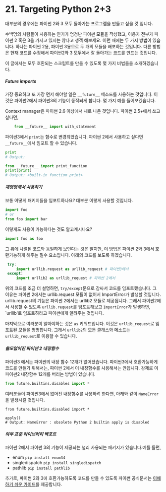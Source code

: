 # 21. Targeting Python 2+3

대부분의 경우에는 파이썬 2와 3 모두 돌아가는 프로그램을 만들고 싶을 것 입니다.

수백명의 사람들이 사용하는 인기가 엄청난 파이썬 모듈을 작성했고, 이용자 전부가 파이썬 2 혹은 3을 가지고 있지는 않다고 생객 해보세요. 이런 때에는 두 가지 방법이 있습니다. 하나는  파이썬 2용, 파이썬 3용으로 두 개의 모듈을 배포하는 것입니다. 다른 방법은 현재 코드를 수정해서 파이썬2와 3 모두에서 잘 돌아가는 코드를 만드는 것입니다.

이 글에서는 모두 호환되는 스크립트를 만들 수 있도록 몇 가지 비법들을 소개하겠습니다.

##### Future imports

가장 중요하고 또 가장 먼저 해야할 일은 `__future__` 메소드를 사용하는 것입니다. 이것은 파이썬2에서 파이썬3의 기능이 동작되게 합니다. 몇 가지 예를 들어보겠습니다.

Context manager은 파이썬 2.6 이상에서 새로 나온 것입니다. 파이썬 2.5+에서 쓰고 싶다면,

```python
    from __future__ import with_statement
```

파이썬3에서 `print`는 함수로 변경되었습니다. 파이썬 2에서 사용하고 싶다면 `__future__`에서 임포트 할 수 있습니다.

```python
print
# Output:

from __future__ import print_function
print(print)
# Output: <built-in function print>
```

##### 재명명해서 사용하기

보통 어떻게 패키지들을 임포트하나요? 대부분 이렇게 사용할 것입니다.

```python
import foo
# or
from foo import bar
```

이렇게도 사용이 가능하다는 것도 알고계시나요?

```python
import foo as foo
```

그 위에 나열된 코드와 동일하게 보인다는 것은 알지만, 이 방법은 파이썬 2와 3에서 호환가능하게 해주는 필수 요소입니다.  아래의 코드를 보도록 하겠습니다.

```python
 try:
     import urllib.request as urllib_request # 파이썬3에서
 except:
     import urllib2 as urllib_request # 파이썬 2에서
```

위의 코드를 조금 더 설명하면, `try/except`문으로 감싸서 코드를 임포트했습니다. 그 이유는 파이썬 2에서는 urllib.request 모듈이 없어서 ImportError가 발생할 것입니다. urllib.request의 기능은 파이썬 2에서는 urllib2 모듈로 제공됩니다. 그래서 파이썬2에서 사용할 수 있도록 `urllib.request`를 임포트해보고 `ImportError`가 발생하면, \`urllib'로 임포트하라고 파이썬에게 알려주는 것입니다.

마지막으로 여러분이 알아야하는 것은 `as` 키워드입니다. 이것은 `urllib_request`로 임포트된 모듈을 명명합니다. 그래서 `urllib2`의 모든 클래스와 메소드는 `urllib_request`로 이용할 수 있습니다.

##### 쓸모없어진 파이썬 2 내장함수

파이썬3 에서는 파이썬의 내장 함수 12개가 없어졌습니다. 파이썬3에서 호환가능하게 코드를 만들기 위해서는, 파이썬 2에서 이 내장함수를 사용해서는 안됩니다. 강제로 이 파이썬2 내장함수 12개를 버리는 방법이 있습니다.

```python
from future.builtins.disables import *
```

여러분들이 파이썬3에서 없어진 내장함수를 사용하려 한다면, 아래와 같이 `NameError`을 발생시킬 것입니다.

```
from future.builtins.disabled import *

apply()
# Output: NameError : obsolete Python 2 builtin apply is disabled
```

##### 외부 표준 라이브러리 백포트

파이썬 2에서 파이썬 3의 기능이 제공되는 널리 사용되는 패키지가 있습니다.예를 들면,

* enum `pip install enum34`
* singledispatch `pip install singledispatch`
* pathlib `pip install pathlib`

추가로, 파이썬 2와 3에 호환가능하도록 코드를 만들 수 있도록 파이썬 공식문서는 [이해하기 쉬운 가이드](https://docs.python.org/3/howto/pyporting.html)를 제공합니다.

